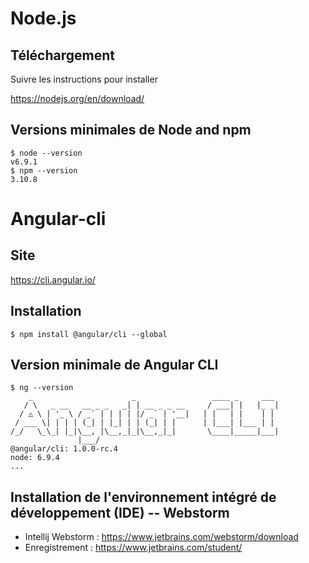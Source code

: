 # Node.js

## Téléchargement

Suivre les instructions pour installer

https://nodejs.org/en/download/

## Versions minimales de Node and npm
```
$ node --version
v6.9.1
$ npm --version
3.10.8
```

# Angular-cli

## Site

https://cli.angular.io/

## Installation

```
$ npm install @angular/cli --global
```

## Version minimale de Angular CLI

```
$ ng --version
    _                      _                 ____ _     ___
   / \   _ __   __ _ _   _| | __ _ _ __     / ___| |   |_ _|
  / △ \ | '_ \ / _` | | | | |/ _` | '__|   | |   | |    | |
 / ___ \| | | | (_| | |_| | | (_| | |      | |___| |___ | |
/_/   \_\_| |_|\__, |\__,_|_|\__,_|_|       \____|_____|___|
               |___/
@angular/cli: 1.0.0-rc.4
node: 6.9.4
...
```

## Installation de l'environnement intégré de développement (IDE) -- Webstorm

* Intellij Webstorm : https://www.jetbrains.com/webstorm/download
* Enregistrement    : https://www.jetbrains.com/student/
